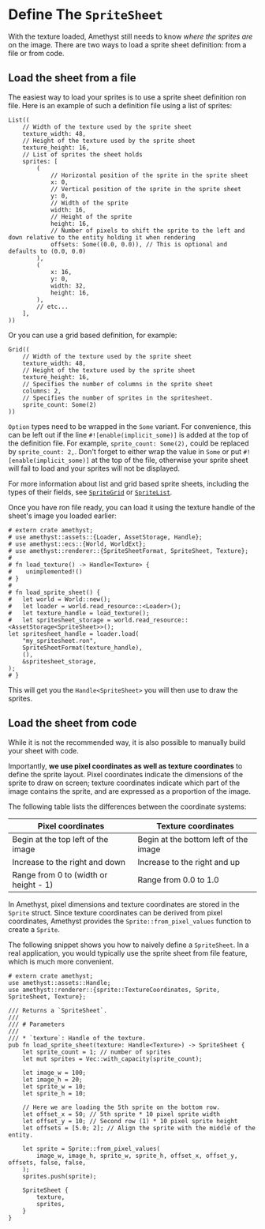 # Define The `SpriteSheet`

With the texture loaded, Amethyst still needs to know *where the sprites are* on the image.
There are two ways to load a sprite sheet definition: from a file or from code.

## Load the sheet from a file

The easiest way to load your sprites is to use a sprite sheet definition ron file.
Here is an example of such a definition file using a list of sprites:

```text,ignore
List((
    // Width of the texture used by the sprite sheet
    texture_width: 48,
    // Height of the texture used by the sprite sheet
    texture_height: 16,
    // List of sprites the sheet holds
    sprites: [
        (
            // Horizontal position of the sprite in the sprite sheet
            x: 0,
            // Vertical position of the sprite in the sprite sheet
            y: 0,
            // Width of the sprite
            width: 16,
            // Height of the sprite
            height: 16,
            // Number of pixels to shift the sprite to the left and down relative to the entity holding it when rendering
            offsets: Some((0.0, 0.0)), // This is optional and defaults to (0.0, 0.0)
        ),
        (
            x: 16,
            y: 0,
            width: 32,
            height: 16,
        ),
        // etc...
    ],
))
```

Or you can use a grid based definition, for example:

```text,ignore
Grid((
    // Width of the texture used by the sprite sheet
    texture_width: 48,
    // Height of the texture used by the sprite sheet
    texture_height: 16,
    // Specifies the number of columns in the sprite sheet
    columns: 2,
    // Specifies the number of sprites in the spritesheet.
    sprite_count: Some(2)
))
```

`Option` types need to be wrapped in the `Some` variant. For convenience, this can be left out if the line `#![enable(implicit_some)]` is added at the top of the definition file.  For example, `sprite_count: Some(2),` could be replaced by `sprite_count: 2,`.  Don't forget to either wrap the value in `Some` or put `#![enable(implicit_some)]` at the top of the file, otherwise your sprite sheet will fail to load and your sprites will not be displayed.

For more information about list and grid based sprite sheets, including the types of their fields, see [`SpriteGrid`][doc_grid] or [`SpriteList`][doc_list].

Once you have ron file ready, you can load it using the texture handle of the sheet's image you loaded earlier:

```rust,edition2018,no_run,noplaypen
# extern crate amethyst;
# use amethyst::assets::{Loader, AssetStorage, Handle};
# use amethyst::ecs::{World, WorldExt};
# use amethyst::renderer::{SpriteSheetFormat, SpriteSheet, Texture};
#
# fn load_texture() -> Handle<Texture> {
#    unimplemented!()
# }
#
# fn load_sprite_sheet() {
#   let world = World::new();
#   let loader = world.read_resource::<Loader>();
#   let texture_handle = load_texture();
#   let spritesheet_storage = world.read_resource::<AssetStorage<SpriteSheet>>();
let spritesheet_handle = loader.load(
    "my_spritesheet.ron",
    SpriteSheetFormat(texture_handle),
    (),
    &spritesheet_storage,
);
# }
```

This will get you the `Handle<SpriteSheet>` you will then use to draw the sprites.

## Load the sheet from code

While it is not the recommended way, it is also possible to manually build your sheet with code.

Importantly, **we use pixel coordinates as well as texture coordinates** to define the sprite layout. Pixel coordinates indicate the dimensions of the sprite to draw on screen; texture coordinates indicate which part of the image contains the sprite, and are expressed as a proportion of the image.

The following table lists the differences between the coordinate systems:

| Pixel coordinates                     | Texture coordinates                       |
| ------------------------------------- | ----------------------------------------- |
| Begin at the top left of the image    | Begin at the bottom left of the image     |
| Increase to the right and down        | Increase to the right and up              |
| Range from 0 to (width or height - 1) | Range from 0.0 to 1.0                     |

In Amethyst, pixel dimensions and texture coordinates are stored in the `Sprite` struct. Since texture coordinates can be derived from pixel coordinates, Amethyst provides the `Sprite::from_pixel_values` function to create a `Sprite`.

The following snippet shows you how to naively define a `SpriteSheet`. In a real application, you would typically use the sprite sheet from file feature, which is much more convenient.

```rust,edition2018,no_run,noplaypen
# extern crate amethyst;
use amethyst::assets::Handle;
use amethyst::renderer::{sprite::TextureCoordinates, Sprite, SpriteSheet, Texture};

/// Returns a `SpriteSheet`.
///
/// # Parameters
///
/// * `texture`: Handle of the texture.
pub fn load_sprite_sheet(texture: Handle<Texture>) -> SpriteSheet {
    let sprite_count = 1; // number of sprites
    let mut sprites = Vec::with_capacity(sprite_count);

    let image_w = 100;
    let image_h = 20;
    let sprite_w = 10;
    let sprite_h = 10;

    // Here we are loading the 5th sprite on the bottom row.
    let offset_x = 50; // 5th sprite * 10 pixel sprite width
    let offset_y = 10; // Second row (1) * 10 pixel sprite height
    let offsets = [5.0; 2]; // Align the sprite with the middle of the entity.

    let sprite = Sprite::from_pixel_values(
        image_w, image_h, sprite_w, sprite_h, offset_x, offset_y, offsets, false, false,
    );
    sprites.push(sprite);

    SpriteSheet {
        texture,
        sprites,
    }
}
```



[doc_grid]: https://docs.amethyst.rs/stable/amethyst_rendy/sprite/struct.SpriteGrid.html
[doc_list]: https://docs.amethyst.rs/stable/amethyst_rendy/sprite/struct.SpriteList.html